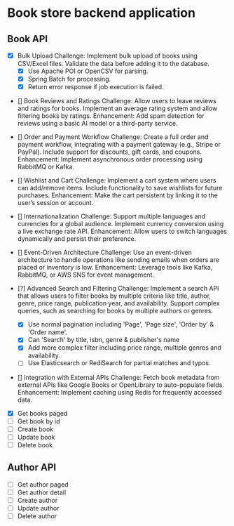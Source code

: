 # Book store backend application

## Book API

- [x] Bulk Upload
  Challenge: Implement bulk upload of books using CSV/Excel files. Validate the data before adding it to the database.
  - [x] Use Apache POI or OpenCSV for parsing.
  - [x] Spring Batch for processing.
  - [x] Return error response if job execution is failed.

- [] Book Reviews and Ratings
  Challenge: Allow users to leave reviews and ratings for books. Implement an average rating system and allow filtering books by ratings.
  Enhancement: Add spam detection for reviews using a basic AI model or a third-party service.

- [] Order and Payment Workflow
  Challenge: Create a full order and payment workflow, integrating with a payment gateway (e.g., Stripe or PayPal). Include support for discounts, gift cards, and coupons.
  Enhancement: Implement asynchronous order processing using RabbitMQ or Kafka.

- [] Wishlist and Cart
  Challenge: Implement a cart system where users can add/remove items. Include functionality to save wishlists for future purchases.
  Enhancement: Make the cart persistent by linking it to the user’s session or account.

- [] Internationalization
  Challenge: Support multiple languages and currencies for a global audience. Implement currency conversion using a live exchange rate API.
  Enhancement: Allow users to switch languages dynamically and persist their preference.

- [] Event-Driven Architecture
  Challenge: Use an event-driven architecture to handle operations like sending emails when orders are placed or inventory is low.
  Enhancement: Leverage tools like Kafka, RabbitMQ, or AWS SNS for event management.

- [?] Advanced Search and Filtering
      Challenge: Implement a search API that allows users to filter books by multiple criteria like title, author, genre, price range, publication year, and availability. Support complex queries, such as searching for books by multiple authors or genres.
  - [x] Use normal pagination including 'Page', 'Page size', 'Order by' & 'Order name'.
  - [x] Can 'Search' by title, isbn, genre & publisher's name
  - [x] Add more complex filter including price range, multiple genres and availability.
  - [ ] Use Elasticsearch or RediSearch for partial matches and typos.

- [] Integration with External APIs
  Challenge: Fetch book metadata from external APIs like Google Books or OpenLibrary to auto-populate fields.
  Enhancement: Implement caching using Redis for frequently accessed data.

- [x] Get books paged 
- [ ] Get book by id
- [ ] Create book
- [ ] Update book
- [ ] Delete book

## Author API

- [ ] Get author paged
- [ ] Get author detail
- [ ] Create author
- [ ] Update author
- [ ] Delete author